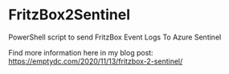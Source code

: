 # FritzBox2Sentinel
PowerShell script to send FritzBox Event Logs To Azure Sentinel

Find more information here in my blog post: https://emptydc.com/2020/11/13/fritzbox-2-sentinel/
